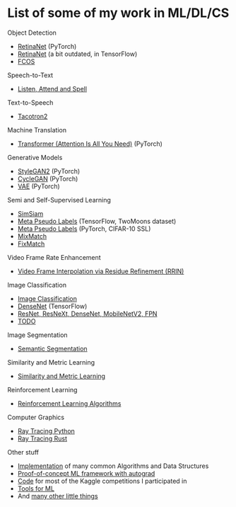 # List of some of my work in ML/DL/CS 

Object Detection
* [RetinaNet](https://github.com/v-shmyhlo/object_detection_pytorch) (PyTorch)
* [RetinaNet](https://github.com/v-shmyhlo/retinanet-tensorflow) (a bit outdated, in TensorFlow)
* [FCOS](./fcos)

Speech-to-Text
* [Listen, Attend and Spell](https://github.com/v-shmyhlo/listen-attend-and-speell-pytorch)

Text-to-Speech
* [Tacotron2](./tacotron) 

Machine Translation
* [Transformer (Attention Is All You Need)](https://github.com/v-shmyhlo/transformer-pytorch) (PyTorch)

Generative Models
* [StyleGAN2](./stylegan) (PyTorch)
* [CycleGAN](./cycle_gan) (PyTorch)
* [VAE](./vae) (PyTorch)

Semi and Self-Supervised Learning
* [SimSiam](./sim_siam)
* [Meta Pseudo Labels](./mpl_tf) (TensorFlow, TwoMoons dataset)
* [Meta Pseudo Labels](./mpl_torch) (PyTorch, CIFAR-10 SSL)
* [MixMatch](./mix_match) 
* [FixMatch](./fix_match) 

Video Frame Rate Enhancement
* [Video Frame Interpolation via Residue Refinement (RRIN)](./rrin)

Image Classification
* [Image Classification](./classification)
* [DenseNet](https://github.com/v-shmyhlo/densenet-tensorflow) (TensorFlow)
* [ResNet, ResNeXt, DenseNet, MobileNetV2, FPN](https://github.com/v-shmyhlo/baselines)
* [TODO](https://github.com/v-shmyhlo/segmentation-tensorflow)

Image Segmentation
* [Semantic Segmentation](./segmentation)

Similarity and Metric Learning
* [Similarity and Metric Learning](https://github.com/v-shmyhlo/similarity-learning)

Reinforcement Learning
* [Reinforcement Learning Algorithms](https://github.com/v-shmyhlo/reinforcement-learning)

Computer Graphics
* [Ray Tracing Python](./ray_tracing)
* [Ray Tracing Rust](./ray_tracing_rust)

Other stuff
* [Implementation](https://github.com/v-shmyhlo/algorithms) of many common Algorithms and Data Structures
* [Proof-of-concept ML framework with autograd](https://github.com/v-shmyhlo/flambeau)
* [Code](https://github.com/v-shmyhlo/kaggle) for most of the Kaggle competitions I participated in
* [Tools for ML](https://github.com/v-shmyhlo/all_the_tools)
* And [many other little things](https://github.com/v-shmyhlo/machine-learning-playground)
